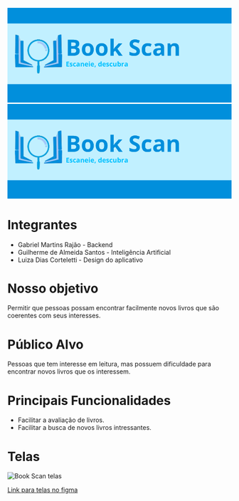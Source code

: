 ![Book Scan logo](/docs/imgs/logo_Main.png "Book Scan logo")
<img src="/docs/imgs/logo_Main.png" alt="Book Scan logo" width="1000"/>
#  Integrantes
* Gabriel Martins Rajão - Backend
* Guilherme de Almeida Santos - Inteligência Artificial
* Luiza Dias Corteletti - Design do aplicativo

# Nosso objetivo
Permitir que pessoas possam encontrar facilmente novos livros que são coerentes com seus interesses.

# Público Alvo

Pessoas que tem interesse em leitura, mas possuem dificuldade para encontrar novos livros que os interessem.

# Principais Funcionalidades

* Facilitar a avaliação de livros.
* Facilitar a busca de novos livros intressantes.

# Telas

![Book Scan telas](/docs/imgs/telas.png "Book Scan telas design")

[Link para telas no figma](https://www.figma.com/design/c3C6ttdAxX1yIoK5b8LVPH/BookScan?node-id=0-1&t=pZEFdNOJyro88nsj-1)

